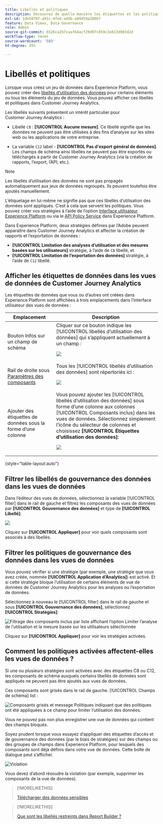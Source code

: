```yaml
---
title: Libellés et politiques
description: Découvrez de quelle manière les étiquettes et les politiques de données définies dans Adobe Experience Platform affectent les vues de données et les rapports dans Customer Journey Analytics.
exl-id: 1de5070f-a91c-4fe6-addb-a89d59a280b7
feature: Data Views, Data Governance
role: Admin
source-git-commit: 6526ca2b7caaf64acf29d97c859c3e813d003d2d
workflow-type: tm+mt
source-wordcount: '583'
ht-degree: 45%

---
```


# Libellés et politiques

Lorsque vous créez un jeu de données dans Experience Platform, vous pouvez créer des [libellés d’utilisation des données](https://experienceleague.adobe.com/en/docs/experience-platform/data-governance/labels/reference) pour certains éléments ou tous les éléments du jeu de données. Vous pouvez afficher ces libellés et politiques dans Customer Journey Analytics.

Les libellés suivants présentent un intérêt particulier pour Customer Journey Analytics :

* Libellé `C8` : **[!UICONTROL Aucune mesure]**. Ce libellé signifie que les données ne peuvent pas être utilisées à des fins d’analyse sur les sites web ou les applications de votre entreprise.

* La variable `C12` label - **[!UICONTROL Pas d&#39;export général de données]**. Les champs de schéma ainsi libellés ne peuvent pas être exportés ou téléchargés à partir de Customer Journey Analytics (via la création de rapports, l’export, l’API, etc.).

>[!NOTE]
>
>Les libellés d’utilisation des données ne sont pas propagés automatiquement aux jeux de données regroupés. Ils peuvent toutefois être ajoutés manuellement.

L’étiquetage en lui-même ne signifie pas que ces libellés d’utilisation des données sont appliqués. C’est à cela que servent les politiques. Vous pouvez créer vos stratégies à l’aide de l’option [Interface utilisateur Experience Platform](https://experienceleague.adobe.com/en/docs/experience-platform/data-governance/policies/user-guide) ou via le [API Policy Service](https://experienceleague.adobe.com/en/docs/experience-platform/data-governance/api/overview) dans Experience Platform.

Dans Experience Platform, deux stratégies définies par l’Adobe peuvent apparaître dans Customer Journey Analytics et affecter la création de rapports et l’exportation de données :

* **[!UICONTROL Limitation des analyses d’utilisation et des mesures basées sur les utilisateurs]** stratégie, à l’aide de `C8` libellé, et
* **[!UICONTROL Limitation de l’exportation des données]** stratégie, à l’aide de `C12` libellé.

## Afficher les étiquettes de données dans les vues de données de Customer Journey Analytics

Les étiquettes de données que vous ou d’autres ont créées dans Experience Platform sont affichées à trois emplacements dans l’interface utilisateur des vues de données :

| Emplacement | Description |
| --- | --- |
| Bouton Infos sur un champ de schéma | Cliquer sur ce bouton indique les [!UICONTROL libellés d’utilisation des données] qui s’appliquent actuellement à un champ :<p>![](assets/data-label-left.png) |
| Rail de droite sous [Paramètres des composants](/help/data-views/component-settings/overview.md) | Tous les [!UICONTROL libellés d’utilisation des données] sont répertoriés ici :<p>![](assets/data-label-right.png) |
| Ajouter des étiquettes de données sous la forme d’une colonne | Vous pouvez ajouter les [!UICONTROL libellés d’utilisation des données] sous forme d’une colonne aux colonnes [!UICONTROL Composants inclus] dans les vues de données. Sélectionnez simplement l’icône du sélecteur de colonnes et choisissez **[!UICONTROL Étiquettes d’utilisation des données]**:<p>![](assets/data-label-column.png) |

{style="table-layout:auto"}

## Filtrer les libellés de gouvernance des données dans les vues de données

Dans l’éditeur des vues de données, sélectionnez la variable [!UICONTROL filter] dans le rail de gauche et filtrez les composants des vues de données par **[!UICONTROL Gouvernance des données]** et type de **[!UICONTROL Libellé]**:

![](assets/filter-labels.png)

Cliquez sur **[!UICONTROL Appliquer]** pour voir quels composants sont associés à des libellés.

## Filtrer les politiques de gouvernance des données dans les vues de données

Vous pouvez vérifier si une stratégie (par exemple, une stratégie que vous avez créée, nommée **[!UICONTROL Application d’Analytics]**) est activé. Et si cette stratégie bloque l’utilisation de certains éléments de vue de données de Customer Journey Analytics pour les analyses ou l’exportation de données.

Sélectionnez à nouveau le [!UICONTROL filter] dans le rail de gauche et sous **[!UICONTROL Gouvernance des données]**, sélectionnez **[!UICONTROL Stratégies]**:

![Filtrage des composants inclus par liste affichant l’option Limiter l’analyse de l’utilisation et la mesure basée sur les utilisateurs sélectionnée](assets/filter-policies.png)

Cliquez sur **[!UICONTROL Appliquer]** pour voir les stratégies activées.

## Comment les politiques activées affectent-elles les vues de données ?

Si une ou plusieurs stratégies sont activées avec des étiquettes C8 ou C12, les composants de schéma auxquels certains libellés de données sont appliqués ne peuvent pas être ajoutés aux vues de données.

Ces composants sont grisés dans le rail de gauche. [!UICONTROL Champs de schéma] list :

![Composants grisés et message Politiques indiquant que des politiques ont été appliquées à ce champ pour limiter l’utilisation des données.](assets/component-greyed.png)

Vous ne pouvez pas non plus enregistrer une vue de données qui contient des champs bloqués.

Soyez prudent lorsque vous essayez d’appliquer des étiquettes d’accès et de gouvernance des données (par le biais de stratégies) sur des champs ou des groupes de champs dans Experience Platform, pour lesquels des composants sont déjà définis dans votre vue de données. Cette boîte de dialogue peut s’afficher.

![Violation](assets/violation.png)

Vous devez d’abord résoudre la violation (par exemple, supprimer les composants de la vue de données).


>[!MORELIKETHIS]
>
>[Télécharger des données sensibles](/help/analysis-workspace/export/download-send.md)

>[!MORELIKETHIS]
>
>[Que sont les libellés restreints dans Report Builder ?](https://experienceleague.adobe.com/en/docs/analytics-platform/using/cja-reportbuilder/restricted-labels)


